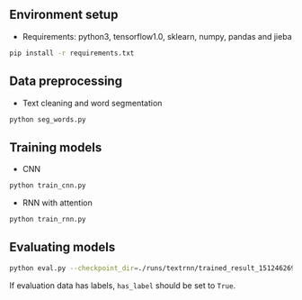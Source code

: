 ## Environment setup
* Requirements: python3, tensorflow1.0, sklearn, numpy, pandas and jieba
```bash
pip install -r requirements.txt
```

## Data preprocessing
* Text cleaning and word segmentation
```bash
python seg_words.py
```

## Training models
* CNN
```bash
python train_cnn.py
```
* RNN with attention
```bash
python train_rnn.py
```

## Evaluating models
```bash
python eval.py --checkpoint_dir=./runs/textrnn/trained_result_1512462690/checkpoints --model_type=RNN
```
If evaluation data has labels, `has_label` should be set to `True`.
